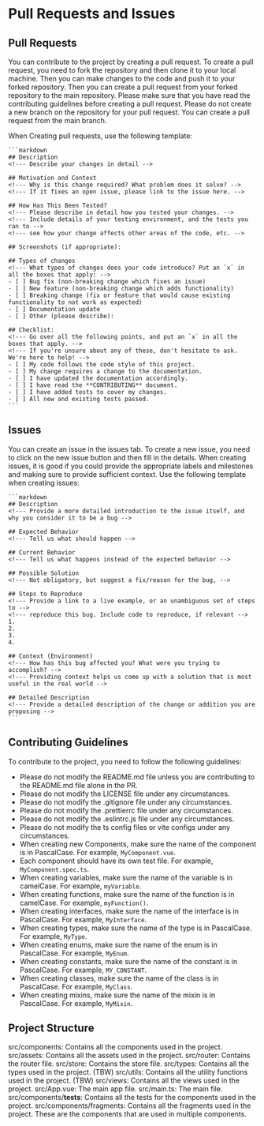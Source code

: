 # Pull Requests and Issues

## Pull Requests

You can contribute to the project by creating a pull request. To create a pull request, you need to fork the repository and then clone it to your local machine. Then you can make changes to the code and push it to your forked repository. Then you can create a pull request from your forked repository to the main repository. Please make sure that you have read the contributing guidelines before creating a pull request. Please do not create a new branch on the repository for your pull request. You can create a pull request from the main branch.

When Creating pull requests, use the following template:

    ```markdown
    ## Description
    <!--- Describe your changes in detail -->
    
    ## Motivation and Context
    <!--- Why is this change required? What problem does it solve? -->
    <!--- If it fixes an open issue, please link to the issue here. -->
    
    ## How Has This Been Tested?
    <!--- Please describe in detail how you tested your changes. -->
    <!--- Include details of your testing environment, and the tests you ran to -->
    <!--- see how your change affects other areas of the code, etc. -->
    
    ## Screenshots (if appropriate):
    
    ## Types of changes
    <!--- What types of changes does your code introduce? Put an `x` in all the boxes that apply: -->
    - [ ] Bug fix (non-breaking change which fixes an issue)
    - [ ] New feature (non-breaking change which adds functionality)
    - [ ] Breaking change (fix or feature that would cause existing functionality to not work as expected)
    - [ ] Documentation update
    - [ ] Other (please describe):
    
    ## Checklist:
    <!--- Go over all the following points, and put an `x` in all the boxes that apply. -->
    <!--- If you're unsure about any of these, don't hesitate to ask. We're here to help! -->
    - [ ] My code follows the code style of this project.
    - [ ] My change requires a change to the documentation.
    - [ ] I have updated the documentation accordingly.
    - [ ] I have read the **CONTRIBUTING** document.
    - [ ] I have added tests to cover my changes.
    - [ ] All new and existing tests passed.
    ```

## Issues

You can create an issue in the issues tab. To create a new issue, you need to click on the new issue button and then fill in the details. When creating issues, it is good if you could provide the appropriate labels and milestones and making sure to provide sufficient context. Use the following template when creating issues:
    
    ```markdown
    ## Description
    <!--- Provide a more detailed introduction to the issue itself, and why you consider it to be a bug -->
    
    ## Expected Behavior
    <!--- Tell us what should happen -->
    
    ## Current Behavior
    <!--- Tell us what happens instead of the expected behavior -->
    
    ## Possible Solution
    <!--- Not obligatory, but suggest a fix/reason for the bug, -->
    
    ## Steps to Reproduce
    <!--- Provide a link to a live example, or an unambiguous set of steps to -->
    <!--- reproduce this bug. Include code to reproduce, if relevant -->
    1.
    2.
    3.
    4.
    
    ## Context (Environment)
    <!--- How has this bug affected you? What were you trying to accomplish? -->
    <!--- Providing context helps us come up with a solution that is most useful in the real world -->
    
    ## Detailed Description
    <!--- Provide a detailed description of the change or addition you are proposing -->
    ```

## Contributing Guidelines

To contribute to the project, you need to follow the following guidelines:
- Please do not modify the README.md file unless you are contributing to the README.md file alone in the PR.
- Please do not modify the LICENSE file under any circumstances.
- Please do not modify the .gitignore file under any circumstances.
- Please do not modify the .prettierrc file under any circumstances.
- Please do not modify the .eslintrc.js file under any circumstances.
- Please do not modify the ts config files or vite configs under any circumstances.
- When creating new Components, make sure the name of the component is in PascalCase. For example, `MyComponent.vue`.
- Each component should have its own test file. For example, `MyComponent.spec.ts`.
- When creating variables, make sure the name of the variable is in camelCase. For example, `myVariable`.
- When creating functions, make sure the name of the function is in camelCase. For example, `myFunction()`.
- When creating interfaces, make sure the name of the interface is in PascalCase. For example, `MyInterface`.
- When creating types, make sure the name of the type is in PascalCase. For example, `MyType`.
- When creating enums, make sure the name of the enum is in PascalCase. For example, `MyEnum`.
- When creating constants, make sure the name of the constant is in PascalCase. For example, `MY_CONSTANT`.
- When creating classes, make sure the name of the class is in PascalCase. For example, `MyClass`.
- When creating mixins, make sure the name of the mixin is in PascalCase. For example, `MyMixin`.

## Project Structure
src/components: Contains all the components used in the project. 
src/assets: Contains all the assets used in the project.
src/router: Contains the router file.
src/store: Contains the store file.
src/types: Contains all the types used in the project. (TBW)
src/utils: Contains all the utility functions used in the project. (TBW)
src/views: Contains all the views used in the project.
src/App.vue: The main app file.
src/main.ts: The main file.
src/components/__tests__: Contains all the tests for the components used in the project.
src/components/fragments: Contains all the fragments used in the project. These are the components that are used in multiple components.
